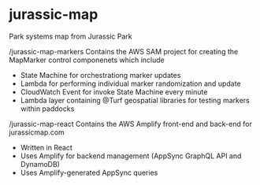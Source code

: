 # jurassic-map
Park systems map from Jurassic Park

/jurassic-map-markers
Contains the AWS SAM project for creating the MapMarker control componenets which include
- State Machine for orchestrationg marker updates
- Lambda for performing individual marker randomization and update
- CloudWatch Event for invoke State Machine every minute
- Lambda layer containing @Turf geospatial libraries for testing markers within paddocks

/jurassic-map-react
Contains the AWS Amplify front-end and back-end for jurassicmap.com
- Written in React
- Uses Amplify for backend management (AppSync GraphQL API and DynamoDB)
- Uses Amplify-generated AppSync queries
